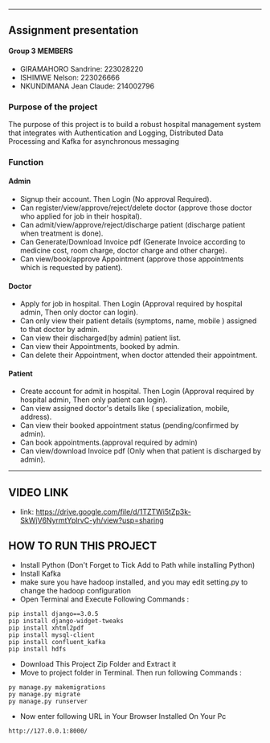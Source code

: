 
---
## Assignment presentation

#### Group 3 MEMBERS
- GIRAMAHORO Sandrine: 223028220
- ISHIMWE Nelson: 223026666
- NKUNDIMANA Jean Claude: 214002796

### Purpose of the project 
The purpose of this project is to build a robust hospital management system that integrates with Authentication and Logging,
Distributed Data Processing and Kafka for asynchronous messaging


### Function
#### Admin
- Signup their account. Then Login (No approval Required).
- Can register/view/approve/reject/delete doctor (approve those doctor who applied for job in their hospital).
- Can admit/view/approve/reject/discharge patient (discharge patient when treatment is done).
- Can Generate/Download Invoice pdf (Generate Invoice according to medicine cost, room charge, doctor charge and other charge).
- Can view/book/approve Appointment (approve those appointments which is requested by patient).

#### Doctor
- Apply for job in hospital. Then Login (Approval required by hospital admin, Then only doctor can login).
- Can only view their patient details (symptoms, name, mobile ) assigned to that doctor by admin.
- Can view their discharged(by admin) patient list.
- Can view their Appointments, booked by admin.
- Can delete their Appointment, when doctor attended their appointment.

#### Patient
- Create account for admit in hospital. Then Login (Approval required by hospital admin, Then only patient can login).
- Can view assigned doctor's details like ( specialization, mobile, address).
- Can view their booked appointment status (pending/confirmed by admin).
- Can book appointments.(approval required by admin)
- Can view/download Invoice pdf (Only when that patient is discharged by admin).

---

## VIDEO LINK
- link: https://drive.google.com/file/d/1TZTWi5tZp3k-SkWjV6NyrmtYplrvC-yh/view?usp=sharing

## HOW TO RUN THIS PROJECT
- Install Python (Don't Forget to Tick Add to Path while installing Python)
- Install Kafka
- make sure you have hadoop installed, and you may edit setting.py to change the hadoop configuration
- Open Terminal and Execute Following Commands :
```
pip install django==3.0.5
pip install django-widget-tweaks
pip install xhtml2pdf
pip install mysql-client
pip install confluent_kafka
pip install hdfs
```
- Download This Project Zip Folder and Extract it
- Move to project folder in Terminal. Then run following Commands :
```
py manage.py makemigrations
py manage.py migrate
py manage.py runserver
```
- Now enter following URL in Your Browser Installed On Your Pc
```
http://127.0.0.1:8000/
```